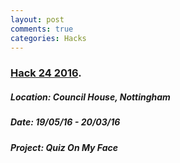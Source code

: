 ```yaml
---
layout: post
comments: true
categories: Hacks
---
```


### [Hack 24 2016](http://www.hack24.co.uk/).

##### Location: Council House, Nottingham

##### Date: 19/05/16 - 20/03/16

##### Project: Quiz On My Face